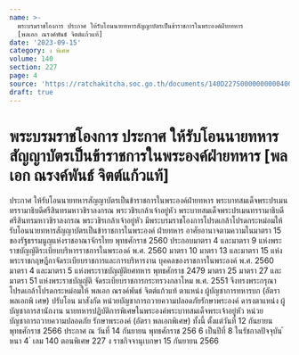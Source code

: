 ```yaml
---
name: >-
  พระบรมราชโองการ ประกาศ ให้รับโอนนายทหารสัญญาบัตรเป็นข้าราชการในพระองค์ฝ่ายทหาร
  [พลเอก ณรงค์พันธ์ จิตต์แก้วแท้]
date: '2023-09-15'
category: ง พิเศษ
volume: 140
section: 227
page: 4
source: 'https://ratchakitcha.soc.go.th/documents/140D227S0000000000400.pdf'
draft: true
---
```


# พระบรมราชโองการ ประกาศ ให้รับโอนนายทหารสัญญาบัตรเป็นข้าราชการในพระองค์ฝ่ายทหาร [พลเอก ณรงค์พันธ์ จิตต์แก้วแท้]

ประกาศ ให้รับโอนนายทหารสัญญาบัตรเป็นข้าราชการในพระองค์ฝ่ายทหาร พระบาทสมเด็จพระปรเมนทรรามาธิบดีศรีสินทรมหาวชิราลงกรณ พระวชิรเกล้าเจ้าอยู่หัว พระบาทสมเด็จพระปรเมนทรรามาธิบดีศรีสินทรมหาวชิราลงกรณ พระวชิรเกล้าเจ้าอยู่หัว มีพระบรมราชโองการโปรดเกล้าโปรดกระหม่อมให้รับโอนนายทหารสัญญาบัตรเป็นข้าราชการในพระองค์ ฝ่ายทหาร อาศัยอานาจตามความในมาตรา 15 ของรัฐธรรมนูญแห่งราชอาณาจักรไทย พุทธศักราช 2560 ประกอบมาตรา 4 และมาตรา 9 แห่งพระราชบัญญัติระเบียบบริหารราชการในพระองค์ พ.ศ. 2560 มาตรา 10 มาตรา 13 และมาตรา 15 แห่งพระราชกฤษฎีกาจัดระเบียบราชการและการบริหารงาน บุคคลของราชการในพระองค์ พ.ศ. 2560 มาตรา 4 และมาตรา 5 แห่งพระราชบัญญัติยศทหาร พุทธศักราช 2479 มาตรา 25 มาตรา 27 และมาตรา 51 แห่งพระราชบัญญัติ จัดระเบียบราชการกระทรวงกลาโหม พ.ศ. 2551 จึงทรงพระกรุณาโปรดเกล้าโปรดกระหม่อมให้ พลเอก ณรงค์พันธ์ จิตต์แก้วแท้ ตาแหน่ง ผู้บัญชาการทหารบก (อัตรา พลเอกพิ เศษ) ปรับโอน มาสังกัด หน่วยบัญชาการถวายความปลอดภัยรักษาพระองค์ ดารงตาแหน่ง ผู้บัญชาการสานักงาน นายทหารปฏิบัติการพิเศษในพระองค์พระบาทสมเด็จพระเจ้าอยู่หัว หน่วยบัญชาการถวายความปลอดภัย รักษาพระองค์ (อัตรา พลเอกพิเศษ) ทั้งนี้ ตั้งแต่วันที่ 12 กันยายน พุทธศักราช 2566 ประกาศ ณ วันที่ 14 กันยายน พุทธศักราช 256 6 เป็นปีที่ 8 ในรัชกาลปัจจุบัน ้ หนา 4 ่ เลม 140 ตอนพิเศษ 227 ง ราชกิจจานุเบกษา 15 กันยายน 2566
